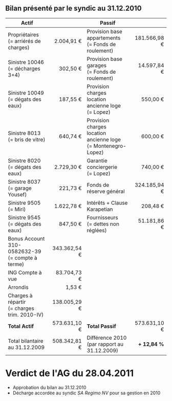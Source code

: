 <link rel="stylesheet" href="normal4.css">

## Bilan présenté par le syndic au 31.12.2010

| Actif | &nbsp; | Passif | &nbsp; |
| --- | ---: | --- | ---:|
| Propriétaires<br>(= arriérés de charges) | 2.004,91 € | Provision base<br>appartements<br>(= Fonds de roulement) | 181.566,98 € |
| Sinistre 10046<br>(= décharges 3+4) | 302,50 € | Provision base<br>garages<br>(= Fonds de roulement) | 14.597,84 € |
| Sinistre 10049<br>(= dégats des eaux) | 187,55 € | Provision charges<br>location ancienne loge<br>(= Lopez) | 550,00 €
Sinistre 8013<br>(= bris de vitre) | 640,74 € | Provision charges<br>location ancienne loge<br>(= Montenegro-Lopez) | 600,00 €
Sinistre 8020<br>(= dégats des eaux) | 2.729,30 € | Garantie conciergerie<br>(= Lopez) | 740,00 €
Sinistre 8037<br>(= garage Yousef) | 221,73 € | Fonds de réserve général | 324.185,94 €
Sinistre 9505<br>(= Miri) | 1.622,78 € | Intérêts + Clause Karapetian | 208,48 €
Sinistre 9545<br>(= dégats des eaux) | 847,50 € | Fournisseurs<br>(= dettes non réglées) | 51.181,86 €
Bonus Account<br>310-0582632-39<br>(= compte à terme) | 343.362,54 € |   |  
ING Compte à vue | 83.704,73 € |   |  
Arrondis | 1,53 € |   |  
Charges à répartir<br>(= charges trim. 2010-IV) | 138.005,29 € |   |  
**Total Actif** | 573.631,10 € | **Total Passif** | 573.631,10 €
Total bilantaire<br>au 31.12.2009 | 508.342,81 € | Différence 2010<br>(par rapport au 31.12.2009) | **+ 12,84 %**

# Verdict de l'AG du 28.04.2011

* Approbation du bilan au 31.12.2010
* Décharge accordée au syndic *SA Regimo NV* pour sa gestion en 2010